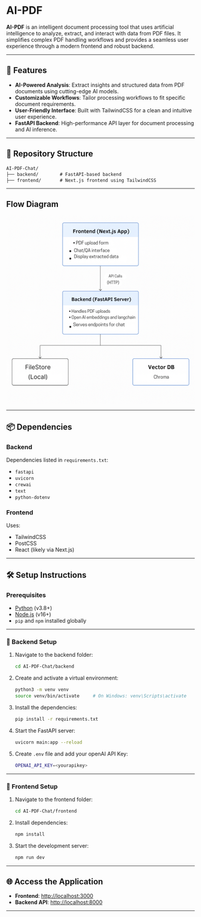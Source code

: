 

# AI-PDF

**AI-PDF** is an intelligent document processing tool that uses artificial intelligence to analyze, extract, and interact with data from PDF files. It simplifies complex PDF handling workflows and provides a seamless user experience through a modern frontend and robust backend.

---

## 🚀 Features

* **AI-Powered Analysis**: Extract insights and structured data from PDF documents using cutting-edge AI models.
* **Customizable Workflows**: Tailor processing workflows to fit specific document requirements.
* **User-Friendly Interface**: Built with TailwindCSS for a clean and intuitive user experience.
* **FastAPI Backend**: High-performance API layer for document processing and AI inference.

---

## 📁 Repository Structure

```
AI-PDF-Chat/
├── backend/        # FastAPI-based backend
├── frontend/       # Next.js frontend using TailwindCSS
```

---

## Flow Diagram

![image](https://github.com/Omkar2240/ai-pdf/blob/main/diagram.png?raw=true)

---

## 📦 Dependencies

### Backend

Dependencies listed in `requirements.txt`:

* `fastapi`
* `uvicorn`
* `crewai`
* `text`
* `python-dotenv`

### Frontend

Uses:

* TailwindCSS
* PostCSS
* React (likely via Next.js)

---

## 🛠️ Setup Instructions

### Prerequisites

* [Python](https://www.python.org/downloads/) (v3.8+)
* [Node.js](https://nodejs.org/) (v16+)
* `pip` and `npm` installed globally

---

### 🔧 Backend Setup

1. Navigate to the backend folder:

   ```bash
   cd AI-PDF-Chat/backend
   ```

2. Create and activate a virtual environment:

   ```bash
   python3 -m venv venv
   source venv/bin/activate     # On Windows: venv\Scripts\activate
   ```

3. Install the dependencies:

   ```bash
   pip install -r requirements.txt
   ```

4. Start the FastAPI server:

   ```bash
   uvicorn main:app --reload
   ```
5. Create `.env` file and add your openAI API Key:
   
   ```bash
   OPENAI_API_KEY=<yourapikey>
   ```

---

### 🎨 Frontend Setup

1. Navigate to the frontend folder:

   ```bash
   cd AI-PDF-Chat/frontend
   ```

2. Install dependencies:

   ```bash
   npm install
   ```

3. Start the development server:

   ```bash
   npm run dev
   ```

---

## 🌐 Access the Application

* **Frontend**: [http://localhost:3000](http://localhost:3000)
* **Backend API**: [http://localhost:8000](http://localhost:8000)

---

